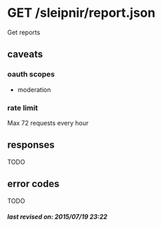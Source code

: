 # GET /sleipnir/report.json

Get reports

## caveats

### oauth scopes

- moderation

### rate limit

Max 72 requests every hour

## responses

TODO

## error codes

TODO

##### last revised on: 2015/07/19 23:22

